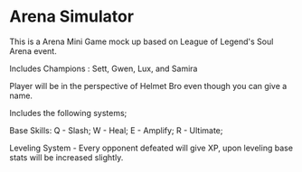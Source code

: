 # Arena Simulator

This is a Arena Mini Game mock up based on League of Legend's Soul Arena event.

Includes Champions : Sett, Gwen, Lux, and Samira

Player will be in the perspective of Helmet Bro even though you can give a name.

Includes the following systems;

  Base Skills:
  Q - Slash;
  W - Heal;
  E - Amplify;
  R - Ultimate;
  
Leveling System - Every opponent defeated will give XP, upon leveling base stats will be increased slightly.
